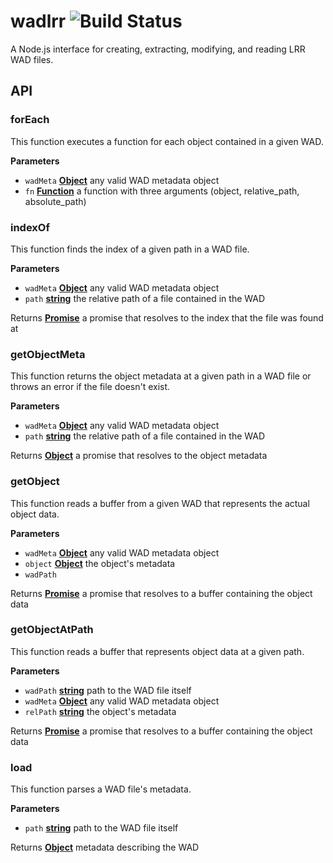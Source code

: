 # wadlrr ![Build Status](https://travis-ci.com/marcbizal/wadlrr.svg?token=mABEpk1bXrf7VZkfebmt&branch=master)

A Node.js interface for creating, extracting, modifying, and reading LRR WAD files.

## API

<!-- Generated by documentation.js. Update this documentation by updating the source code. -->

### forEach

This function executes a function for each object contained in a given WAD.

**Parameters**

-   `wadMeta` **[Object](https://developer.mozilla.org/en-US/docs/Web/JavaScript/Reference/Global_Objects/Object)** any valid WAD metadata object
-   `fn` **[Function](https://developer.mozilla.org/en-US/docs/Web/JavaScript/Reference/Statements/function)** a function with three arguments (object, relative_path, absolute_path)

### indexOf

This function finds the index of a given path in a WAD file.

**Parameters**

-   `wadMeta` **[Object](https://developer.mozilla.org/en-US/docs/Web/JavaScript/Reference/Global_Objects/Object)** any valid WAD metadata object
-   `path` **[string](https://developer.mozilla.org/en-US/docs/Web/JavaScript/Reference/Global_Objects/String)** the relative path of a file contained in the WAD

Returns **[Promise](https://developer.mozilla.org/en-US/docs/Web/JavaScript/Reference/Global_Objects/Promise)** a promise that resolves to the index that the file was found at

### getObjectMeta

This function returns the object metadata at a given path in a WAD file
or throws an error if the file doesn't exist.

**Parameters**

-   `wadMeta` **[Object](https://developer.mozilla.org/en-US/docs/Web/JavaScript/Reference/Global_Objects/Object)** any valid WAD metadata object
-   `path` **[string](https://developer.mozilla.org/en-US/docs/Web/JavaScript/Reference/Global_Objects/String)** the relative path of a file contained in the WAD

Returns **[Object](https://developer.mozilla.org/en-US/docs/Web/JavaScript/Reference/Global_Objects/Object)** a promise that resolves to the object metadata

### getObject

This function reads a buffer from a given WAD that represents the actual object data.

**Parameters**

-   `wadMeta` **[Object](https://developer.mozilla.org/en-US/docs/Web/JavaScript/Reference/Global_Objects/Object)** any valid WAD metadata object
-   `object` **[Object](https://developer.mozilla.org/en-US/docs/Web/JavaScript/Reference/Global_Objects/Object)** the object's metadata
-   `wadPath`  

Returns **[Promise](https://developer.mozilla.org/en-US/docs/Web/JavaScript/Reference/Global_Objects/Promise)** a promise that resolves to a buffer containing the object data

### getObjectAtPath

This function reads a buffer that represents object data at a given path.

**Parameters**

-   `wadPath` **[string](https://developer.mozilla.org/en-US/docs/Web/JavaScript/Reference/Global_Objects/String)** path to the WAD file itself
-   `wadMeta` **[Object](https://developer.mozilla.org/en-US/docs/Web/JavaScript/Reference/Global_Objects/Object)** any valid WAD metadata object
-   `relPath` **[string](https://developer.mozilla.org/en-US/docs/Web/JavaScript/Reference/Global_Objects/String)** the object's metadata

Returns **[Promise](https://developer.mozilla.org/en-US/docs/Web/JavaScript/Reference/Global_Objects/Promise)** a promise that resolves to a buffer containing the object data

### load

This function parses a WAD file's metadata.

**Parameters**

-   `path` **[string](https://developer.mozilla.org/en-US/docs/Web/JavaScript/Reference/Global_Objects/String)** path to the WAD file itself

Returns **[Object](https://developer.mozilla.org/en-US/docs/Web/JavaScript/Reference/Global_Objects/Object)** metadata describing the WAD
